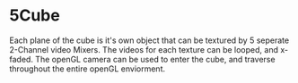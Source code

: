 # 5Cube
Each plane of the cube is it's own object that can be textured by 5 seperate 2-Channel video Mixers.
    The videos for each texture can be looped, and x-faded. The openGL camera can be used to enter the cube, and traverse throughout the entire openGL enviorment.
